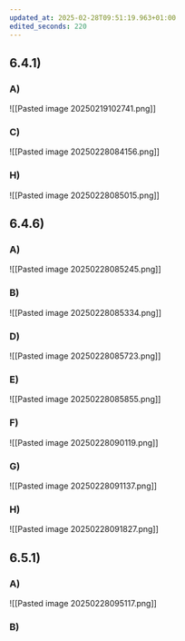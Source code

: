 ```yaml
---
updated_at: 2025-02-28T09:51:19.963+01:00
edited_seconds: 220
---
```

## 6.4.1)
### A)
![[Pasted image 20250219102741.png]]
### C)
![[Pasted image 20250228084156.png]]

### H)
![[Pasted image 20250228085015.png]]

## 6.4.6)
### A)
![[Pasted image 20250228085245.png]]
### B)
![[Pasted image 20250228085334.png]]
### D)
![[Pasted image 20250228085723.png]]

### E)
![[Pasted image 20250228085855.png]]
### F)
![[Pasted image 20250228090119.png]]
### G)
![[Pasted image 20250228091137.png]]

### H)
![[Pasted image 20250228091827.png]]

## 6.5.1)
### A)
![[Pasted image 20250228095117.png]]
###  B)
